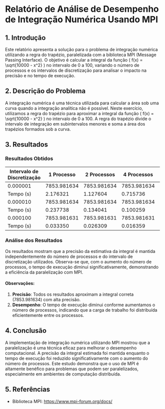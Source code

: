 # Relatório de Análise de Desempenho de Integração Numérica Usando MPI

## 1. Introdução
Este relatório apresenta a solução para o problema de integração numérica utilizando a regra do trapézio, paralelizada com a biblioteca MPI (Message Passing Interface). O objetivo é calcular a integral da função \( f(x) = \sqrt{10000 - x^2} \) no intervalo de 0 a 100, variando o número de processos e os intervalos de discretização para analisar o impacto na precisão e no tempo de execução.

## 2. Descrição do Problema
A integração numérica é uma técnica utilizada para calcular a área sob uma curva quando a integração analítica não é possível. Neste exercício, utilizamos a regra do trapézio para aproximar a integral da função \( f(x) = \sqrt{10000 - x^2} \) no intervalo de 0 a 100. A regra do trapézio divide o intervalo de integração em subintervalos menores e soma a área dos trapézios formados sob a curva.

## 3. Resultados

### Resultados Obtidos
| Intervalo de Discretização | 1 Processo | 2 Processos | 4 Processos | 8 Processos |
|----------------------------|------------|-------------|-------------|-------------|
| 0.000001                   | 7853.981634| 7853.981634 | 7853.981634 | 7853.981634 |
| Tempo (s)                  | 2.176321   | 1.127604    | 0.715736    | 0.504945    |
| 0.000010                   | 7853.981634| 7853.981634 | 7853.981634 | 7853.981634 |
| Tempo (s)                  | 0.237738   | 0.134041    | 0.100259    | 0.071310    |
| 0.000100                   | 7853.981631| 7853.981631 | 7853.981631 | 7853.981631 |
| Tempo (s)                  | 0.033350   | 0.026309    | 0.016359    | 0.027878    |

### Análise dos Resultados
Os resultados mostram que a precisão da estimativa da integral é mantida independentemente do número de processos e do intervalo de discretização utilizados. Observa-se que, com o aumento do número de processos, o tempo de execução diminui significativamente, demonstrando a eficiência da paralelização com MPI.

#### Observações:
1. **Precisão**: Todos os resultados aproximam a integral correta (7853.981634) com alta precisão.
2. **Desempenho**: O tempo de execução diminui conforme aumentamos o número de processos, indicando que a carga de trabalho foi distribuída eficientemente entre os processos.

## 4. Conclusão
A implementação de integração numérica utilizando MPI mostrou que a paralelização é uma técnica eficaz para melhorar o desempenho computacional. A precisão da integral estimada foi mantida enquanto o tempo de execução foi reduzido significativamente com o aumento do número de processos. Este estudo demonstra que o uso de MPI é altamente benéfico para problemas que podem ser paralelizados, especialmente em ambientes de computação distribuída.

## 5. Referências
- Biblioteca MPI: https://www.mpi-forum.org/docs/
